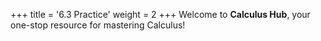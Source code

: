 +++
title = '6.3 Practice'
weight = 2
+++
Welcome to **Calculus Hub**, your one-stop resource for mastering Calculus!
